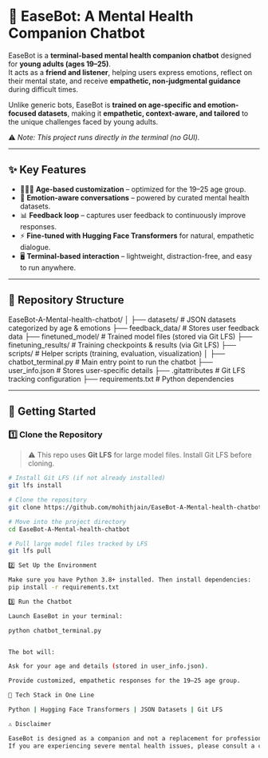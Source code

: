 # 🤖 EaseBot: A Mental Health Companion Chatbot  

EaseBot is a **terminal-based mental health companion chatbot** designed for **young adults (ages 19–25)**.  
It acts as a **friend and listener**, helping users express emotions, reflect on their mental state, and receive **empathetic, non-judgmental guidance** during difficult times.  

Unlike generic bots, EaseBot is **trained on age-specific and emotion-focused datasets**, making it **empathetic, context-aware, and tailored** to the unique challenges faced by young adults.  

⚠️ *Note: This project runs directly in the terminal (no GUI).*  

---

## ✨ Key Features  

- 🧑‍🤝‍🧑 **Age-based customization** – optimized for the 19–25 age group.  
- 💬 **Emotion-aware conversations** – powered by curated mental health datasets.  
- 📊 **Feedback loop** – captures user feedback to continuously improve responses.  
- ⚡ **Fine-tuned with Hugging Face Transformers** for natural, empathetic dialogue.  
- 🖥 **Terminal-based interaction** – lightweight, distraction-free, and easy to run anywhere.  

---

## 📂 Repository Structure  

EaseBot-A-Mental-health-chatbot/
│
├── datasets/ # JSON datasets categorized by age & emotions
├── feedback_data/ # Stores user feedback data
├── finetuned_model/ # Trained model files (stored via Git LFS)
├── finetuning_results/ # Training checkpoints & results (via Git LFS)
├── scripts/ # Helper scripts (training, evaluation, visualization)
│
├── chatbot_terminal.py # Main entry point to run the chatbot
├── user_info.json # Stores user-specific details
├── .gitattributes # Git LFS tracking configuration
├── requirements.txt # Python dependencies


---

## 🚀 Getting Started  

### 1️⃣ Clone the Repository  

> ⚠️ This repo uses **Git LFS** for large model files. Install Git LFS before cloning.  

```bash
# Install Git LFS (if not already installed)
git lfs install

# Clone the repository
git clone https://github.com/mohithjain/EaseBot-A-Mental-health-chatbot.git

# Move into the project directory
cd EaseBot-A-Mental-health-chatbot

# Pull large model files tracked by LFS
git lfs pull

2️⃣ Set Up the Environment

Make sure you have Python 3.8+ installed. Then install dependencies:
pip install -r requirements.txt

3️⃣ Run the Chatbot

Launch EaseBot in your terminal:

python chatbot_terminal.py


The bot will:

Ask for your age and details (stored in user_info.json).

Provide customized, empathetic responses for the 19–25 age group.

🧩 Tech Stack in One Line

Python | Hugging Face Transformers | JSON Datasets | Git LFS

⚠ Disclaimer

EaseBot is designed as a companion and not a replacement for professional mental health help.
If you are experiencing severe mental health issues, please consult a certified mental health professional.



